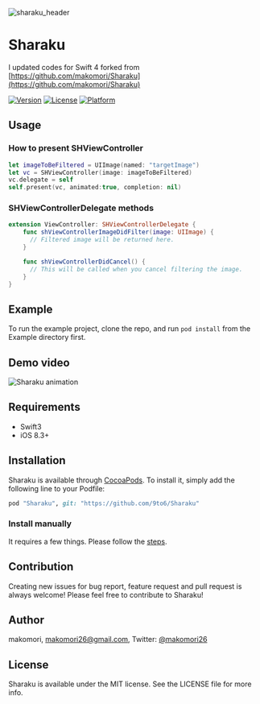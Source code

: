 ![sharaku_header](https://github.com/makomori/Sharaku/blob/master/sharaku_header.png)

# Sharaku

I updated codes for Swift 4 forked from [https://github.com/makomori/Sharaku](https://github.com/makomori/Sharaku) 

[![Version](https://img.shields.io/cocoapods/v/Sharaku.svg?style=flat)](http://cocoapods.org/pods/Sharaku)
[![License](https://img.shields.io/cocoapods/l/Sharaku.svg?style=flat)](http://cocoapods.org/pods/Sharaku)
[![Platform](https://img.shields.io/cocoapods/p/Sharaku.svg?style=flat)](http://cocoapods.org/pods/Sharaku)

## Usage
### How to present SHViewController
``` Swift
let imageToBeFiltered = UIImage(named: "targetImage")
let vc = SHViewController(image: imageToBeFiltered)
vc.delegate = self
self.present(vc, animated:true, completion: nil)
```

### SHViewControllerDelegate methods
``` Swift
extension ViewController: SHViewControllerDelegate {
    func shViewControllerImageDidFilter(image: UIImage) {
      // Filtered image will be returned here.
    }

    func shViewControllerDidCancel() {
      // This will be called when you cancel filtering the image.
    }
}
```

## Example

To run the example project, clone the repo, and run `pod install` from the Example directory first.

## Demo video
![Sharaku animation](https://github.com/makomori/Sharaku/blob/master/sharaku_animation.gif)

## Requirements
- Swift3
- iOS 8.3+

## Installation

Sharaku is available through [CocoaPods](http://cocoapods.org). To install
it, simply add the following line to your Podfile:

```ruby
pod "Sharaku", git: "https://github.com/9to6/Sharaku"
```
### Install manually
It requires a few things. Please follow the [steps](https://github.com/makomori/Sharaku/wiki/manual_install).

## Contribution
Creating new issues for bug report, feature request and pull request is always welcome! Please feel free to contribute to Sharaku!

## Author

makomori, makomori26@gmail.com, Twitter: [@makomori26](https://twitter.com/makomori26)

## License

Sharaku is available under the MIT license. See the LICENSE file for more info.
